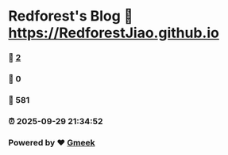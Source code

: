 # Redforest's Blog :link: https://RedforestJiao.github.io 
### :page_facing_up: [2](https://RedforestJiao.github.io/tag.html) 
### :speech_balloon: 0 
### :hibiscus: 581 
### :alarm_clock: 2025-09-29 21:34:52 
### Powered by :heart: [Gmeek](https://github.com/Meekdai/Gmeek)
